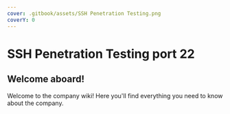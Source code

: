 ```yaml
---
cover: .gitbook/assets/SSH Penetration Testing.png
coverY: 0
---
```


# SSH Penetration Testing port 22

## Welcome aboard!

Welcome to the company wiki! Here you'll find everything you need to know about the company.
